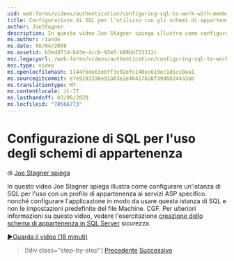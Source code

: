 ```yaml
---
uid: web-forms/videos/authentication/configuring-sql-to-work-with-membership-schemas
title: Configurazione di SQL per l'utilizzo con gli schemi di appartenenza | Microsoft Docs
author: JoeStagner
description: In questo video Joe Stagner spiega illustra come configurare un'istanza di SQL per l'uso con un profilo di appartenenza ai servizi ASP specifico. e configurare la appl...
ms.author: riande
ms.date: 08/04/2008
ms.assetid: b3edd71d-b43e-4ccb-93e5-b89bb723312c
msc.legacyurl: /web-forms/videos/authentication/configuring-sql-to-work-with-membership-schemas
msc.type: video
ms.openlocfilehash: 1144f6de63ebff3c92efc148ec619ec1d5cc0aa1
ms.sourcegitcommit: e7e91932a6e91a63e2e46417626f39d6b244a3ab
ms.translationtype: MT
ms.contentlocale: it-IT
ms.lasthandoff: 03/06/2020
ms.locfileid: "78566773"
---
```

# <a name="configuring-sql-to-work-with-membership-schemas"></a>Configurazione di SQL per l'uso degli schemi di appartenenza

di [Joe Stagner spiega](https://github.com/JoeStagner)

In questo video Joe Stagner spiega illustra come configurare un'istanza di SQL per l'uso con un profilo di appartenenza ai servizi ASP specifico. nonché configurare l'applicazione in modo da usare questa istanza di SQL e non le impostazioni predefinite del file Machine. CGF. Per ulteriori informazioni su questo video, vedere l'esercitazione [creazione dello schema di appartenenza in SQL Server](../../overview/older-versions-security/membership/creating-the-membership-schema-in-sql-server-vb.md) sicurezza.

[&#9654;Guarda il video (18 minuti)](https://channel9.msdn.com/Blogs/ASP-NET-Site-Videos/configuring-sql-to-work-with-membership-schemas)

> [!div class="step-by-step"]
> [Precedente](understanding-aspnet-memberships.md)
> [Successivo](changing-membership-settings-in-the-default-membership-schema.md)
